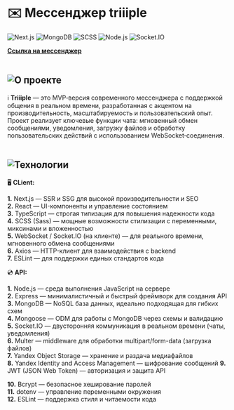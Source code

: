 # ✉️ Мессенджер triiiple
![Next.js](https://img.shields.io/badge/Frontend-Next.js-000?logo=next.js)
![MongoDB](https://img.shields.io/badge/Database-MongoDB-4EA94B?logo=mongodb&logoColor=white)
![SCSS](https://img.shields.io/badge/Style-SCSS-cc6699?logo=sass&logoColor=white)
![Node.js](https://img.shields.io/badge/Backend-Node.js-43853D?logo=node.js&logoColor=white)
![Socket.IO](https://img.shields.io/badge/Real--time-Socket.io-black?logo=socket.io&logoColor=white)

**[Ссылка на мессенджер](https://triiiple.ru)**
<br>
<br>
## ![О проекте](https://ucarecdn.com/e657af6a-b85e-4605-9492-1784123afd18/Frame8.svg)

ℹ️ **Triiiple** — это MVP‑версия современного мессенджера с поддержкой общения в реальном времени, разработанная с акцентом на производительность, масштабируемость и пользовательский опыт. Проект реализует ключевые функции чата: мгновенный обмен сообщениями, уведомления, загрузку файлов и обработку пользовательских действий с использованием WebSocket‑соединения.
<br>
<br>
## ![Технологии](https://ucarecdn.com/26f6e682-627a-4621-a34f-782fb2a58221/techs.svg)

🖥️ **CLient:**

**1.** Next.js — SSR и SSG для высокой производительности и SEO  
**2.** React — UI-компоненты и управление состоянием  
**3.** TypeScript — строгая типизация для повышения надежности кода  
**4.** SCSS (Sass) — мощные возможности стилизации с переменными, миксинами и вложенностью  
**5.** WebSocket / Socket.IO (на клиенте) — для реального времени, мгновенного обмена сообщениями  
**6.** Axios — HTTP-клиент для взаимодействия с backend  
**7.** ESLint — для поддержки единых стандартов кода

💿 **API:**

**1.** Node.js — среда выполнения JavaScript на сервере  
**2.** Express — минималистичный и быстрый фреймворк для создания API  
**3.** MongoDB — NoSQL база данных, идеально подходящая для гибких схем  
**4.** Mongoose — ODM для работы с MongoDB через схемы и валидацию  
**5.** Socket.IO — двусторонняя коммуникация в реальном времени (чаты, уведомления)  
**6.** Multer — middleware для обработки multipart/form-data (загрузка файлов)  
**7.** Yandex Object Storage — хранение и раздача медиафайлов  
**8.** Yandex Identity and Access Management — шифрование сообщений 
**9.** JWT (JSON Web Token) — авторизация и защита API

**10.** Bcrypt — безопасное хеширование паролей  
**11.** dotenv — управление переменными окружения  
**12.** ESLint — поддержка стиля и читаемости кода


